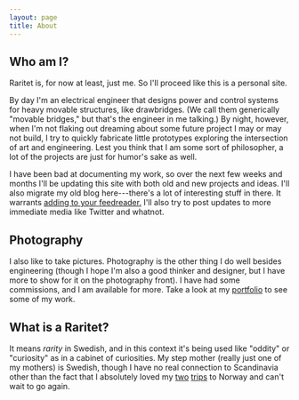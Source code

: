 ```yaml
---
layout: page
title: About
---
```


## Who am I?

Raritet is, for now at least, just me. So I'll proceed like this is a personal site.

By day I'm an electrical engineer that designs power and control systems for heavy movable structures, like drawbridges. (We call them generically "movable bridges," but that's the engineer in me talking.) By night, however, when I'm not flaking out dreaming about some future project I may or may not build, I try to quickly fabricate little prototypes exploring the intersection of art and engineering. Lest you think that I am some sort of philosopher, a lot of the projects are just for humor's sake as well.

I have been bad at documenting my work, so over the next few weeks and months I'll be updating this site with both old and new projects and ideas. I'll also migrate my old blog here---there's a lot of interesting stuff in there. It warrants [adding to your feedreader.](http://raritet.github.io/atom.xml) I'll also try to post updates to more immediate media like Twitter and whatnot.

## Photography

I also like to take pictures. Photography is the other thing I do well besides engineering (though I hope I'm also a good thinker and designer, but I have more to show for it on the photography front). I have had some commissions, and I am available for more. Take a look at my [portfolio](http://www.andy-oliver.com) to see some of my work.

## What is a Raritet?

It means _rarity_ in Swedish, and in this context it's being used like "oddity" or "curiosity" as in a cabinet of curiosities. My step mother (really just one of my mothers) is Swedish, though I have no real connection to Scandinavia other than the fact that I absolutely loved my [two](http://www.andy-oliver.com/southern-norway/) [trips](http://www.andy-oliver.com/tromsoe-norway/) to Norway and can't wait to go again.
